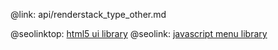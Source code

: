 @link: api/renderstack_type_other.md

@seolinktop: [html5 ui library](https://webix.com)
@seolink: [javascript menu library](https://webix.com/widget/menu/)